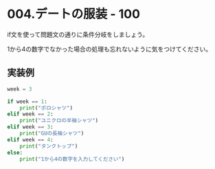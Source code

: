 # 004.デートの服装 - 100

if文を使って問題文の通りに条件分岐をしましょう。

 1から4の数字でなかった場合の処理も忘れないように気をつけてください。

## 実装例

```python
week = 3

if week == 1:
    print("ポロシャツ")
elif week == 2:
    print("ユニクロの半袖シャツ")
elif week == 3:
    print("GUの長袖シャツ")
elif week == 4:
    print("タンクトップ")
else:
    print("1から4の数字を入力してください")
```


